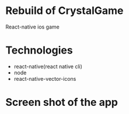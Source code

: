 # Rebuild of CrystalGame
React-native ios game 

# Technologies
- react-native(react native cli)
- node
- react-native-vector-icons

# Screen shot of the app






